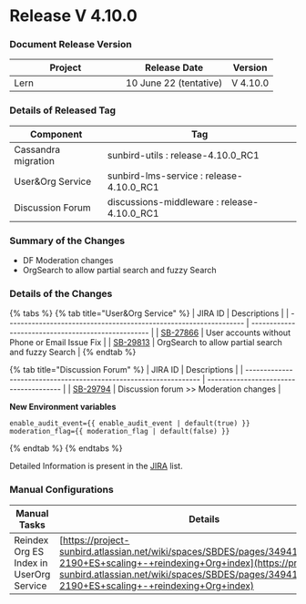# Release V 4.10.0

### Document Release Version <a href="#document-release-version" id="document-release-version"></a>

<table><thead><tr><th width="180.33333333333331">Project</th><th>Release Date</th><th>Version</th></tr></thead><tbody><tr><td>Lern</td><td>10 June 22 (tentative)</td><td>V 4.10.0</td></tr></tbody></table>

### Details of Released Tag

| Component           | Tag                                          |
| ------------------- | -------------------------------------------- |
| Cassandra migration | sunbird-utils : release-4.10.0\_RC1          |
| User\&Org Service   | sunbird-lms-service : release-4.10.0\_RC1    |
| Discussion Forum    | discussions-middleware : release-4.10.0\_RC1 |

### **Summary of the Changes** <a href="#id-1.-summary-of-the-changes" id="id-1.-summary-of-the-changes"></a>

* DF Moderation changes
* OrgSearch to allow partial search and fuzzy Search

### **Details of the Changes** <a href="#id-2.-details-of-the-changes" id="id-2.-details-of-the-changes"></a>

{% tabs %}
{% tab title="User&Org Service" %}
| JIRA ID                                                           | Descriptions                                       |
| ----------------------------------------------------------------- | -------------------------------------------------- |
| [SB-27866](https://project-sunbird.atlassian.net/browse/SB-27866) | User accounts without Phone or Email Issue Fix     |
| [SB-29813](https://project-sunbird.atlassian.net/browse/SB-29813) | OrgSearch to allow partial search and fuzzy Search |
{% endtab %}

{% tab title="Discussion Forum" %}
| JIRA ID                                                           | Descriptions                           |
| ----------------------------------------------------------------- | -------------------------------------- |
| [SB-29794](https://project-sunbird.atlassian.net/browse/SB-29794) | Discussion forum >> Moderation changes |

**New Environment variables**

```
enable_audit_event={{ enable_audit_event | default(true) }}
moderation_flag={{ moderation_flag | default(false) }}
```
{% endtab %}
{% endtabs %}

Detailed Information is present in the [JIRA](https://project-sunbird.atlassian.net/issues/?filter=12500) list.

### Manual Configurations

| Manual Tasks                            | Details                                                                                                                                                                                                                                  | Comments               |
| --------------------------------------- | ---------------------------------------------------------------------------------------------------------------------------------------------------------------------------------------------------------------------------------------- | ---------------------- |
| Reindex Org ES Index in UserOrg Service | [https://project-sunbird.atlassian.net/wiki/spaces/SBDES/pages/3494150389/SC-2190+ES+scaling+-+reindexing+Org+index](https://project-sunbird.atlassian.net/wiki/spaces/SBDES/pages/3494150389/SC-2190+ES+scaling+-+reindexing+Org+index) | New index name - orgv3 |
